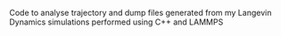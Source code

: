 Code to analyse trajectory and dump files generated from my Langevin Dynamics simulations performed using C++ and LAMMPS
